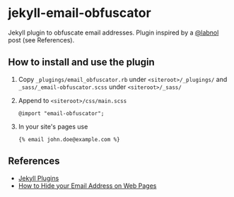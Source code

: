 # jekyll-email-obfuscator

Jekyll plugin to obfuscate email addresses. Plugin inspired by a
[@labnol](https://twitter.com/labnol) post (see References).

## How to install and use the plugin

1.  Copy `_plugings/email_obfuscator.rb` under `<siteroot>/_plugings/` and
    `_sass/_email-obfuscator.scss` under `<siteroot>/_sass/`

2.  Append to `<siteroot>/css/main.scss`

        @import "email-obfuscator";

3.  In your site's pages use

        {% email john.doe@example.com %}

## References

*   [Jekyll Plugins](https://jekyllrb.com/docs/plugins/)
*   [How to Hide your Email Address on Web Pages](http://www.labnol.org/internet/hide-email-address-web-pages/28364/)
